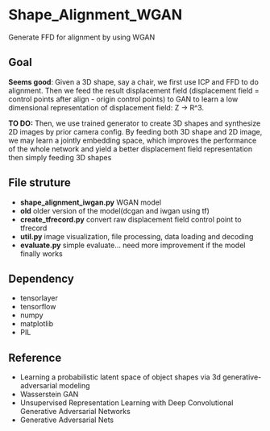 # Shape_Alignment_WGAN
Generate FFD for alignment by using WGAN

## Goal
**Seems good**: Given a 3D shape, say a chair, we first use ICP and FFD to do alignment. Then we feed the result displacement field
(displacement field = control points after align - origin control points) to GAN to learn a low dimensional representation of
displacement field: Z -> R^3.

**TO DO:** Then, we use trained generator to create 3D shapes and synthesize 2D images by prior camera config. By feeding both 3D shape and 2D
image, we may learn a jointly embedding space, which improves the performance of the whole network and yield a better 
displacement field representation then simply feeding 3D shapes

## File struture
* **shape_alignment_iwgan.py** WGAN model
* **old** older version of the model(dcgan and iwgan using tf)
* **create_tfrecord.py** convert raw displacement field control point to tfrecord
* **util.py** image visualization, file processing, data loading and decoding
* **evaluate.py** simple evaluate... need more improvement if the model finally works

## Dependency
* tensorlayer
* tensorflow
* numpy
* matplotlib
* PIL

## Reference
* Learning a probabilistic latent space of object shapes via 3d generative-adversarial modeling
* Wasserstein GAN
* Unsupervised Representation Learning with Deep Convolutional Generative Adversarial Networks
* Generative Adversarial Nets
